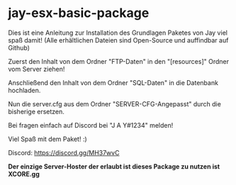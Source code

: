 # jay-esx-basic-package
Dies ist eine Anleitung zur Installation des Grundlagen Paketes von Jay viel spaß damit!
(Alle erhältlichen Dateien sind Open-Source und auffindbar auf Github)

Zuerst den Inhalt von dem Ordner "FTP-Daten" in den "[resources]" Ordner vom Server ziehen!

Anschließend den Inhalt von dem Ordner "SQL-Daten" in die Datenbank hochladen.

Nun die server.cfg aus dem Ordner "SERVER-CFG-Angepasst" durch die bisherige ersetzen.

Bei fragen einfach auf Discord bei "J A Y#1234" melden!

Viel Spaß mit dem Paket! :)

Discord: https://discord.gg/MH37wvC

**Der einzige Server-Hoster der erlaubt ist dieses Package zu nutzen ist XCORE.gg**
